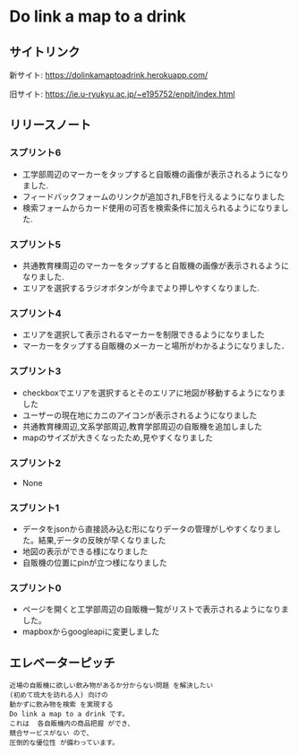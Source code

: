 # Do link a map to a drink

## サイトリンク

新サイト: https://dolinkamaptoadrink.herokuapp.com/

旧サイト: https://ie.u-ryukyu.ac.jp/~e195752/enpit/index.html

## リリースノート

### スプリント6
- 工学部周辺のマーカーをタップすると自販機の画像が表示されるようになりました.
- フィードバックフォームのリンクが追加され,FBを行えるようになりました
- 検索フォームからカード使用の可否を検索条件に加えられるようになりました.

### スプリント5
- 共通教育棟周辺のマーカーをタップすると自販機の画像が表示されるようになりました.
- エリアを選択するラジオボタンが今までより押しやすくなりました.

### スプリント4
- エリアを選択して表示されるマーカーを制限できるようになりました
- マーカーをタップする自販機のメーカーと場所がわかるようになりました．

### スプリント3
- checkboxでエリアを選択するとそのエリアに地図が移動するようになりました
- ユーザーの現在地にカニのアイコンが表示されるようになりました
- 共通教育棟周辺,文系学部周辺,教育学部周辺の自販機を追加しました
- mapのサイズが大きくなったため,見やすくなりました

### スプリント2
- None

### スプリント1
- データをjsonから直接読み込む形になりデータの管理がしやすくなりました。結果,データの反映が早くなりました
- 地図の表示ができる様になりました
- 自販機の位置にpinが立つ様になりました

### スプリント0
- ページを開くと工学部周辺の自販機一覧がリストで表示されるようになりました。
- mapboxからgoogleapiに変更しました


## エレベーターピッチ

```
近場の自販機に欲しい飲み物があるか分からない問題 を解決したい
(初めて琉大を訪れる人) 向けの
動かずに飲み物を検索 を実現する
Do link a map to a drink です。
これは  各自販機内の商品把握 ができ、
競合サービスがない ので、
圧倒的な優位性 が備わっています。
```

